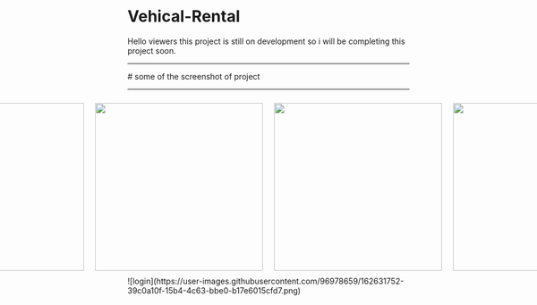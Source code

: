 # Vehical-Rental
Hello viewers this project is still on development so i will be completing this project soon.
<hr>
# some of the screenshot of project
<hr>
<div>
  <div style="display:flex; justify-content:center; align-items:center>
     <img src="https://user-images.githubusercontent.com/96978659/162631752-39c0a10f-15b4-4c63-bbe0-b17e6015cfd7.png" width="200" height="200" style="padding:10px"/>
     <img src="https://user-images.githubusercontent.com/96978659/162631532-b4a38b9d-b45d-46bb-b3f6-3b42da4823c6.png" width="300" height="300" style="padding:10px"/>
      <img src="https://user-images.githubusercontent.com/96978659/162631583-17b15135-1231-4fb5-ae0b-8a3781baec7c.png" width="300" height="300" style="padding:10px"/>
        <img src="https://user-images.githubusercontent.com/96978659/162631689-c4ec3abe-4868-4c73-ac0b-a3a66598fad6.png" width="300" height="300" style="padding:10px"/>
        <img src="https://user-images.githubusercontent.com/96978659/162631706-dbb41e57-420e-49b3-9b5d-027026114726.png" width="300" height="300" style="padding:10px"/>            
  </div>
 </div>
  ![login](https://user-images.githubusercontent.com/96978659/162631752-39c0a10f-15b4-4c63-bbe0-b17e6015cfd7.png)

